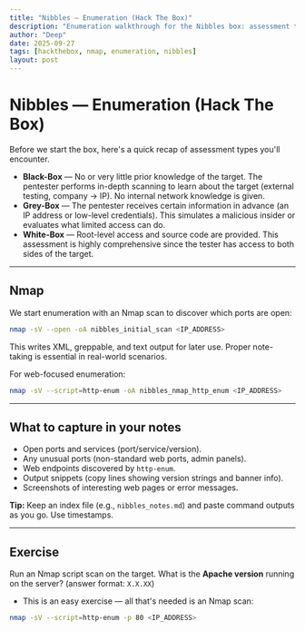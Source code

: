 ```yaml
---
title: "Nibbles — Enumeration (Hack The Box)"
description: "Enumeration walkthrough for the Nibbles box: assessment types, Nmap commands, note-taking checklist, and a short exercise."
author: "Deep"
date: 2025-09-27
tags: [hackthebox, nmap, enumeration, nibbles]
layout: post
---
```


# Nibbles — Enumeration (Hack The Box)

Before we start the box, here's a quick recap of assessment types you'll encounter.

- **Black-Box** — No or very little prior knowledge of the target. The pentester performs in-depth scanning to learn about the target (external testing, company → IP). No internal network knowledge is given.
- **Grey-Box** — The pentester receives certain information in advance (an IP address or low-level credentials). This simulates a malicious insider or evaluates what limited access can do.
- **White-Box** — Root-level access and source code are provided. This assessment is highly comprehensive since the tester has access to both sides of the target.

---

## Nmap

We start enumeration with an Nmap scan to discover which ports are open:

```bash
nmap -sV --open -oA nibbles_initial_scan <IP_ADDRESS>
```

This writes XML, greppable, and text output for later use. Proper note-taking is essential in real-world scenarios.

For web-focused enumeration:

```bash
nmap -sV --script=http-enum -oA nibbles_nmap_http_enum <IP_ADDRESS>
```

---

## What to capture in your notes

- Open ports and services (port/service/version).  
- Any unusual ports (non-standard web ports, admin panels).  
- Web endpoints discovered by `http-enum`.  
- Output snippets (copy lines showing version strings and banner info).  
- Screenshots of interesting web pages or error messages.

**Tip:** Keep an index file (e.g., `nibbles_notes.md`) and paste command outputs as you go. Use timestamps.

---

## Exercise

Run an Nmap script scan on the target. What is the **Apache version** running on the server? (answer format: `X.X.XX`)

- This is an easy exercise — all that's needed is an Nmap scan:
```bash
nmap -sV --script=http-enum -p 80 <IP_ADDRESS>
```

